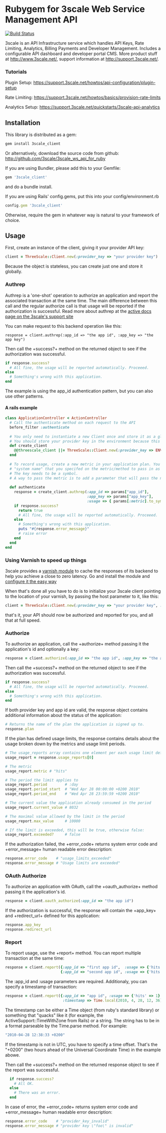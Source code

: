 # Rubygem for 3scale Web Service Management API


[<img src="https://secure.travis-ci.org/3scale/3scale_ws_api_for_ruby.png?branch=master" alt="Build Status" />](http://travis-ci.org/3scale/3scale_ws_api_for_ruby)

3scale is an API Infrastructure service which handles API Keys, Rate Limiting, Analytics, Billing Payments and Developer Management. Includes a configurable API dashboard and developer portal CMS. More product stuff at http://www.3scale.net/, support information at http://support.3scale.net/.

### Tutorials
Plugin Setup: https://support.3scale.net/howtos/api-configuration/plugin-setup  

Rate Limiting: https://support.3scale.net/howtos/basics/provision-rate-limits  

Analytics Setup: https://support.3scale.net/quickstarts/3scale-api-analytics  

## Installation

This library is distributed as a gem:

```sh
gem install 3scale_client
```
Or alternatively, download the source code from github:
http://github.com/3scale/3scale_ws_api_for_ruby

If you are using Bundler, please add this to your Gemfile:

```ruby
gem '3scale_client'
```

and do a bundle install.

If you are using Rails' config.gems, put this into your config/environment.rb

```ruby
config.gem '3scale_client'
```

Otherwise, require the gem in whatever way is natural to your framework of choice.

## Usage

First, create an instance of the client, giving it your provider API key:

```ruby
client = ThreeScale::Client.new(:provider_key => "your provider key")
```

Because the object is stateless, you can create just one and store it globally.

### Authrep

Authrep is a 'one-shot' operation to authorize an application and report the associated transaction at the same time.
The main difference between this call and the regular authorize call is that usage will be reported if the authorization is successful. Read more about authrep at the [active docs page on the 3scale's support site](https://support.3scale.net/reference/activedocs#operation/66)

You can make request to this backend operation like this:

    response = client.authrep(:app_id => "the app id", :app_key => "the app key")

Then call the +success?+ method on the returned object to see if the authorization was
successful.

```ruby
if response.success?
  # All fine, the usage will be reported automatically. Proceeed.
else
  # Something's wrong with this application.
end
```

The example is using the app_id authentication pattern, but you can also use other patterns.

#### A rails example


```ruby
class ApplicationController < ActionController
  # Call the authenticate method on each request to the API
  before_filter :authenticate
        
  # You only need to instantiate a new Client once and store it as a global variable
  # You should store your provider key in the environment because this key is secret!
  def create_client
    @@threescale_client ||= ThreeScale::Client.new(:provider_key => ENV['PROVIDER_KEY'])    
  end
        
  # To record usage, create a new metric in your application plan. You will use the 
  # "system name" that you specifed on the metric/method to pass in as the key to the usage hash. 
  # The key needs to be a symbol. 
  # A way to pass the metric is to add a parameter that will pass the name of the metric/method along
          
  def authenticate
    response = create_client.authrep(:app_id => params["app_id"], 
                                     :app_key => params["app_key"],
                                     :usage => { params[:metric].to_sym => 1 }
    if response.success?
      return true
      # All fine, the usage will be reported automatically. Proceeed.
    else
      # Something's wrong with this application.
      puts "#{response.error_message}"
      # raise error
    end
  end
end
```

### Using Varnish to speed up things

3scale provides a [varnish module](https://github.com/3scale/libvmod-3scale) to cache the responses of its backend to help you achieve a close to zero latency. Go and install the module and [configure it the easy way](https://github.com/3scale/libvmod-3scale/blob/master/vcl/default_3scale_simple.vcl)

When that's done all you have to do is to initialize your 3scale client pointing to the location of your varnish, by passing the host parameter to it, like this:

```ruby
client = ThreeScale::Client.new(:provider_key => "your provider key", :host => "your.varnish.net:8080")
```

that's it, your API should now be authorized and reported for you, and all that at full speed.

### Authorize

To authorize an application, call the +authorize+ method passing it the application's id and
optionally a key:

```ruby
response = client.authorize(:app_id => "the app id", :app_key => "the app key")
```

Then call the +success?+ method on the returned object to see if the authorization was
successful.

```ruby
if response.success?
  # All fine, the usage will be reported automatically. Proceeed.
else
  # Something's wrong with this application.
end
```

If both provider key and app id are valid, the response object contains additional
information about the status of the application:

```ruby
# Returns the name of the plan the application is signed up to.
response.plan
```

If the plan has defined usage limits, the response contains details about the usage broken
down by the metrics and usage limit periods.

```ruby
# The usage_reports array contains one element per each usage limit defined on the plan.
usage_report = response.usage_reports[0]

# The metric
usage_report.metric # "hits"

# The period the limit applies to
usage_report.period        # :day
usage_report.period_start  # "Wed Apr 28 00:00:00 +0200 2010"
usage_report.period_end    # "Wed Apr 28 23:59:59 +0200 2010"

# The current value the application already consumed in the period
usage_report.current_value # 8032

# The maximal value allowed by the limit in the period
usage_report.max_value     # 10000

# If the limit is exceeded, this will be true, otherwise false:
usage_report.exceeded?     # false
```

If the authorization failed, the +error_code+ returns system error code and +error_message+
human readable error description:

```ruby
response.error_code    # "usage_limits_exceeded"
response.error_message # "Usage limits are exceeded"
```

### OAuth Authorize

To authorize an application with OAuth, call the +oauth_authorize+ method passing it the application's id.

```ruby
response = client.oauth_authorize(:app_id => "the app id")
```

If the authorization is successful, the response will contain the +app_key+ and +redirect_url+ defined for this application:

```ruby
response.app_key
response.redirect_url
```

### Report

To report usage, use the +report+ method. You can report multiple transaction at the same time:

```ruby
response = client.report({:app_id => "first app id",  :usage => {'hits' => 1}},
                         {:app_id => "second app id", :usage => {'hits' => 1}})
```

The :app_id and :usage parameters are required. Additionaly, you can specify a timestamp
of transaction:

```ruby
response = client.report({:app_id => "app id", :usage => {'hits' => 1},
                          :timestamp => Time.local(2010, 4, 28, 12, 36)})
```

The timestamp can be either a Time object (from ruby's standard library) or something that
"quacks" like it (for example, the ActiveSupport::TimeWithZone from Rails) or a string. The
string has to be in a format parseable by the Time.parse method. For example:

```ruby
"2010-04-28 12:38:33 +0200"
```

If the timestamp is not in UTC, you have to specify a time offset. That's the "+0200"
(two hours ahead of the Universal Coordinate Time) in the example abowe.

Then call the +success?+ method on the returned response object to see if the report was
successful.

```ruby
  if response.success?
    # All OK.
  else
    # There was an error.
  end
```

In case of error, the +error_code+ returns system error code and +error_message+
human readable error description:

```ruby
response.error_code    # "provider_key_invalid"
response.error_message # "provider key \"foo\" is invalid"
```  
  
